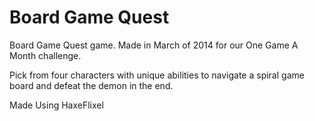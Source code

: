 # Board Game Quest
Board Game Quest game. Made in March of 2014 for our One Game A Month challenge.

Pick from four characters with unique abilities to navigate a spiral game board and defeat the demon in the end.

Made Using HaxeFlixel
